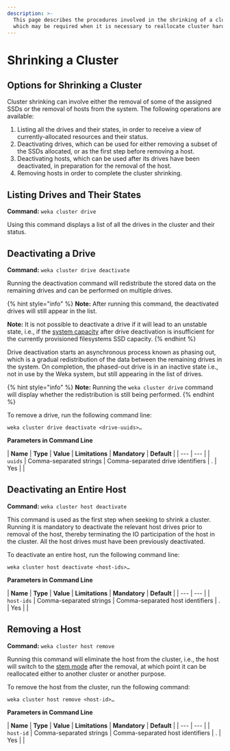 ```yaml
---
description: >-
  This page describes the procedures involved in the shrinking of a cluster,
  which may be required when it is necessary to reallocate cluster hardware.
---
```


# Shrinking a Cluster

## Options for Shrinking a Cluster

Cluster shrinking can involve either the removal of some of the assigned SSDs or the removal of hosts from the system. The following operations are available:

1. Listing all the drives and their states, in order to receive a view of currently-allocated resources and their status.
2. Deactivating drives, which can be used for either removing a subset of the SSDs allocated, or as the first step before removing a host.
3. Deactivating hosts, which can be used after its drives have been deactivated, in preparation for the removal of the host.
4. Removing hosts in order to complete the cluster shrinking.

## Listing Drives and Their States

**Command:** `weka cluster drive`

Using this command displays a list of all the drives in the cluster and their status.

## Deactivating a Drive

**Command:** `weka cluster drive deactivate`

Running the deactivation command will redistribute the stored data on the remaining drives and can be performed on multiple drives. 

{% hint style="info" %}
**Note:** After running this command, the deactivated drives will still appear in the list.

**Note:** It is not possible to deactivate a drive if it will lead to an unstable state, i.e., if the [system capacity](overview/ssd-capacity-management.md) after drive deactivation is insufficient for the currently provisioned filesystems SSD capacity.
{% endhint %}

Drive deactivation starts an asynchronous process known as phasing out, which is a gradual redistribution of the data between the remaining drives in the system. On completion, the phased-out drive is in an inactive state i.e., not in use by the Weka system, but still appearing in the list of drives.

{% hint style="info" %}
**Note:** Running the `weka cluster drive` command will display whether the redistribution is still being performed.
{% endhint %}

To remove a drive, run the following command line:

`weka cluster drive deactivate <drive-uuids>…`

**Parameters in Command Line**

| **Name** | **Type** | **Value** | **Limitations** | **Mandatory** | **Default** |
| --- | --- |
| `uuids` | Comma-separated strings | Comma-separated drive identifiers | . | Yes |  |

## Deactivating an Entire Host

**Command:** `weka cluster host deactivate`

This command is used as the first step when seeking to shrink a cluster. Running it is mandatory to deactivate the relevant host drives prior to removal of the host, thereby terminating the IO participation of the host in the cluster. All the host drives must have been previously deactivated.

To deactivate an entire host, run the following command line:

`weka cluster host deactivate <host-ids>…`

**Parameters in Command Line**

| **Name** | **Type** | **Value** | **Limitations** | **Mandatory** | **Default** |
| --- | --- |
| `host-ids` | Comma-separated strings | Comma-separated host identifiers | . | Yes |  |

## Removing a Host

**Command:** `weka cluster host remove`

Running this command will eliminate the host from the cluster, i.e., the host will switch to the [stem mode](overview/glossary.md#stem-mode) after the removal, at which point it can be reallocated either to another cluster or another purpose.

To remove the host from the cluster, run the following command:

`weka cluster host remove <host-id>…`

**Parameters in Command Line**

| **Name** | **Type** | **Value** | **Limitations** | **Mandatory** | **Default** |
| --- | --- |
| `host-id` | Comma-separated strings | Comma-separated host identifiers | . | Yes |  |

